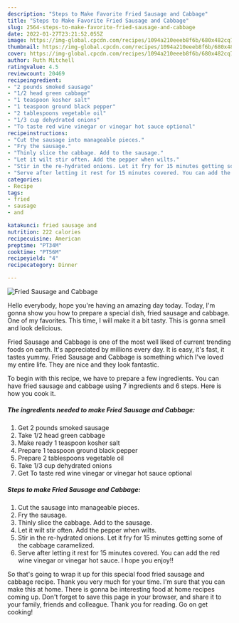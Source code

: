 ```yaml
---
description: "Steps to Make Favorite Fried Sausage and Cabbage"
title: "Steps to Make Favorite Fried Sausage and Cabbage"
slug: 2564-steps-to-make-favorite-fried-sausage-and-cabbage
date: 2022-01-27T23:21:52.055Z
image: https://img-global.cpcdn.com/recipes/1094a210eeeb8f6b/680x482cq70/fried-sausage-and-cabbage-recipe-main-photo.jpg
thumbnail: https://img-global.cpcdn.com/recipes/1094a210eeeb8f6b/680x482cq70/fried-sausage-and-cabbage-recipe-main-photo.jpg
cover: https://img-global.cpcdn.com/recipes/1094a210eeeb8f6b/680x482cq70/fried-sausage-and-cabbage-recipe-main-photo.jpg
author: Ruth Mitchell
ratingvalue: 4.5
reviewcount: 20469
recipeingredient:
- "2 pounds smoked sausage"
- "1/2 head green cabbage"
- "1 teaspoon kosher salt"
- "1 teaspoon ground black pepper"
- "2 tablespoons vegetable oil"
- "1/3 cup dehydrated onions"
- "To taste red wine vinegar or vinegar hot sauce optional"
recipeinstructions:
- "Cut the sausage into manageable pieces."
- "Fry the sausage."
- "Thinly slice the cabbage. Add to the sausage."
- "Let it wilt stir often. Add the pepper when wilts."
- "Stir in the re-hydrated onions. Let it fry for 15 minutes getting some of the cabbage caramelized."
- "Serve after letting it rest for 15 minutes covered. You can add the red wine vinegar or vinegar hot sauce. I hope you enjoy!!"
categories:
- Recipe
tags:
- fried
- sausage
- and

katakunci: fried sausage and 
nutrition: 222 calories
recipecuisine: American
preptime: "PT34M"
cooktime: "PT56M"
recipeyield: "4"
recipecategory: Dinner

---
```



![Fried Sausage and Cabbage](https://img-global.cpcdn.com/recipes/1094a210eeeb8f6b/680x482cq70/fried-sausage-and-cabbage-recipe-main-photo.jpg)

Hello everybody, hope you're having an amazing day today. Today, I'm gonna show you how to prepare a special dish, fried sausage and cabbage. One of my favorites. This time, I will make it a bit tasty. This is gonna smell and look delicious.

Fried Sausage and Cabbage is one of the most well liked of current trending foods on earth. It's appreciated by millions every day. It is easy, it's fast, it tastes yummy. Fried Sausage and Cabbage is something which I've loved my entire life. They are nice and they look fantastic.




To begin with this recipe, we have to prepare a few ingredients. You can have fried sausage and cabbage using 7 ingredients and 6 steps. Here is how you cook it.

<!--inarticleads1-->

##### The ingredients needed to make Fried Sausage and Cabbage:

1. Get 2 pounds smoked sausage
1. Take 1/2 head green cabbage
1. Make ready 1 teaspoon kosher salt
1. Prepare 1 teaspoon ground black pepper
1. Prepare 2 tablespoons vegetable oil
1. Take 1/3 cup dehydrated onions
1. Get To taste red wine vinegar or vinegar hot sauce optional




<!--inarticleads2-->

##### Steps to make Fried Sausage and Cabbage:

1. Cut the sausage into manageable pieces.
1. Fry the sausage.
1. Thinly slice the cabbage. Add to the sausage.
1. Let it wilt stir often. Add the pepper when wilts.
1. Stir in the re-hydrated onions. Let it fry for 15 minutes getting some of the cabbage caramelized.
1. Serve after letting it rest for 15 minutes covered. You can add the red wine vinegar or vinegar hot sauce. I hope you enjoy!!




So that's going to wrap it up for this special food fried sausage and cabbage recipe. Thank you very much for your time. I'm sure that you can make this at home. There is gonna be interesting food at home recipes coming up. Don't forget to save this page in your browser, and share it to your family, friends and colleague. Thank you for reading. Go on get cooking!
